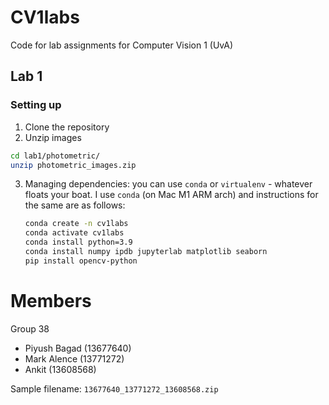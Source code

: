 # CV1labs
Code for lab assignments for Computer Vision 1 (UvA)


## Lab 1

### Setting up

1. Clone the repository
2. Unzip images
```bash
cd lab1/photometric/
unzip photometric_images.zip
```
3. Managing dependencies: you can use `conda` or `virtualenv` - whatever floats your boat. I use `conda` (on Mac M1 ARM arch) and instructions for the same are as follows:
   ```bash
   conda create -n cv1labs
   conda activate cv1labs
   conda install python=3.9
   conda install numpy ipdb jupyterlab matplotlib seaborn
   pip install opencv-python
   ```


# Members

Group 38

* Piyush Bagad (13677640)
* Mark Alence (13771272)
* Ankit (13608568)

Sample filename: `13677640_13771272_13608568.zip`
